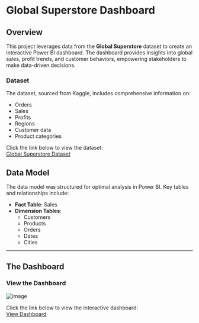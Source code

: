 # Global Superstore Dashboard

## Overview
This project leverages data from the **Global Superstore** dataset to create an interactive Power BI dashboard. The dashboard provides insights into global sales, profit trends, and customer behaviors, empowering stakeholders to make data-driven decisions.

### Dataset  
The dataset, sourced from Kaggle, includes comprehensive information on:

- Orders  
- Sales  
- Profits  
- Regions  
- Customer data  
- Product categories  

Click the link below to view the dataset:  
[Global Superstore Dataset](https://www.kaggle.com/datasets/apoorvaappz/global-super-store-dataset)

## Data Model
The data model was structured for optimal analysis in Power BI. Key tables and relationships include:
- **Fact Table**: Sales
- **Dimension Tables**: 
  - Customers
  - Products
  - Orders
  - Dates
  - Cities

---

## The Dashboard
### View the Dashboard

![image](https://github.com/user-attachments/assets/7f90969c-72d9-4cc8-95fc-5ccbdc1cadc7)


Click the link below to view the interactive dashboard:  
[View Dashboard](https://app.powerbi.com/view?r=eyJrIjoiZWUyMDRiZTYtZjFjNy00NzY3LWIzOTItMjc2MzkwNWY2MDIxIiwidCI6ImI1YmY0ZjdkLTczN2ItNDdhOC1hOTZiLWI2N2I0M2I4MThmYiJ9&pageName=5ea9af189070b0b0b004)

